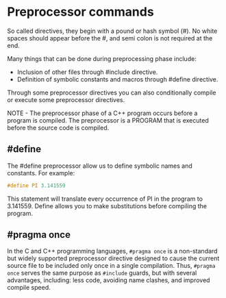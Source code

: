 # Preprocessor commands
So called directives, they begin with a pound or hash symbol (#). No white
spaces should appear before the #, and semi colon is not required at the end.

Many things that can be done during preprocessing phase include:

- Inclusion of other files through #include directive.
- Definition of symbolic constants and macros through #define directive.

Through some preprocessor directives you can also conditionally compile or
execute some preprocessor directives.

NOTE - The preprocessor phase of a C++ program occurs before a program is
compiled. The preprocessor is a PROGRAM that is executed before the source code
is compiled.

## #define
The #define preprocessor allow us to define symbolic names and constants. For
example:

```c++
#define PI 3.141559
```
This statement will translate every occurrence of PI in the program to 
3.141559. Define allows you to make substitutions before compiling the program.

## #pragma once
In the C and C++ programming languages, `#pragma once` is a non-standard but
widely supported preprocessor directive designed to cause the current source
file to be included only once in a single compilation. Thus, `#pragma once`
serves the same purpose as `#include` guards, but with several advantages,
including: less code, avoiding name clashes, and improved compile speed.
